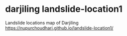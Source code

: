 # darjiling landslide-location1
Landslide locations map of Darjiling
https://nupurchoudhari.github.io/landslide-location1/
